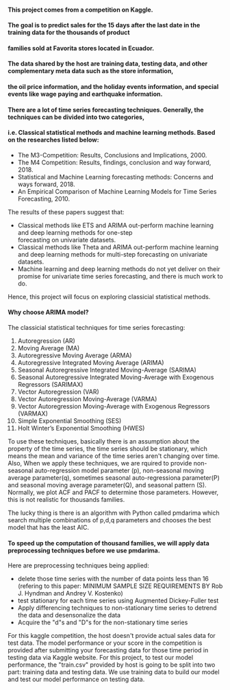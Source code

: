 
#### This project comes from a competition on Kaggle. 
#### The goal is to predict sales for the 15 days after the last date in the training data for the thousands of product 
####  families sold at Favorita stores located in Ecuador.
#### The data shared by the host are training data, testing data, and other complementary meta data such as the store information, 
####  the oil price information, and the holiday events information, and special events like wage paying and earthquake information.



#### There are a lot of time series forecasting techniques. Generally, the techniques can be divided into two categories, 
#### i.e. Classical statistical methods and machine learning methods. Based on the researches listed below:
* The M3-Competition: Results, Conclusions and Implications, 2000.
* The M4 Competition: Results, findings, conclusion and way forward, 2018.
* Statistical and Machine Learning forecasting methods: Concerns and ways forward, 2018.
* An Empirical Comparison of Machine Learning Models for Time Series Forecasting, 2010.

The results of these papers suggest that:
* Classical methods like ETS and ARIMA out-perform machine learning and deep learning methods for one-step  
  forecasting on univariate datasets.
* Classical methods like Theta and ARIMA out-perform machine learning and deep learning methods for multi-step 
  forecasting on univariate datasets.
* Machine learning and deep learning methods do not yet deliver on their promise for univariate time series 
  forecasting, and there is much work to do.

Hence, this project will focus on exploring classicial statistical methods.

#### Why choose ARIMA model?
The classicial statistical techniques for time series forecasting:
1. Autoregression (AR)
2. Moving Average (MA)
3. Autoregressive Moving Average (ARMA)
4. Autoregressive Integrated Moving Average (ARIMA)
5. Seasonal Autoregressive Integrated Moving-Average (SARIMA)
6. Seasonal Autoregressive Integrated Moving-Average with Exogenous Regressors (SARIMAX)
7. Vector Autoregression (VAR)
8. Vector Autoregression Moving-Average (VARMA)
9. Vector Autoregression Moving-Average with Exogenous Regressors (VARMAX)
10. Simple Exponential Smoothing (SES)
11. Holt Winter’s Exponential Smoothing (HWES)

To use these techniques, basically there is an assumption about the property of the time series, the time series should be stationary, 
which means the mean and variance of the time series aren't changing over time. Also, When we apply these techniques, we are rquired 
to provide non-seasonal auto-regression model parameter (p), non-seasonal moving average parameter(q), sometimes seasonal auto-regressiona 
parameter(P) and seasonal moving average parameter(Q), and seasonal pattern (S).
Normally, we plot ACF and PACF to determine those parameters. However, this is not realistic for thousands families.

The lucky thing is there is an algorithm with Python called pmdarima which search multiple combinations of p,d,q parameters and chooses the 
best model that has the least AIC.

#### To speed up the computation of thousand families, we will apply data preprocessing techniques before we use pmdarima. 
Here are preprocessing techniques being applied:

* delete those time series with the number of data points less than 16 (refering to this paper: MINIMUM SAMPLE SIZE REQUIREMENTS 
  BY Rob J. Hyndman and Andrey V. Kostenko)
* test stationary for each time series using Augmented Dickey-Fuller test
* Apply differencing techniques to non-stationary time series to detrend the data and desensonalize the data
* Acquire the "d"s and "D"s for the non-stationary time series

For this kaggle competition, the host doesn't provide actual sales data for test data. The model performance or your score in the 
competition is provided after submitting your forecasting data for those time period in testing data via Kaggle website. For this project, 
to test our model performance, the "train.csv" provided by host is going to be split into two part: training data and testing data. We use 
training data to build our model and test our model performance on testing data.
